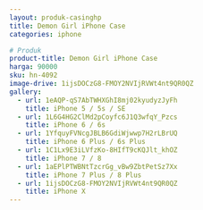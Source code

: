 ```yaml
---
layout: produk-casinghp
title: Demon Girl iPhone Case
categories: iphone

# Produk
product-title: Demon Girl iPhone Case
harga: 90000
sku: hn-4092
image-drive: 1ijsDOCzG8-FMOY2NVIjRVWt4nt9QR0QZ
gallery:
  - url: 1eAQP-qS7AbTWHXGhI8mj02kyudyzJyFh
    title: iPhone 5 / 5s / SE
  - url: 1L6G4HG2ClMd2pCoyfc6J1Q3wfqY_Pzcs
    title: iPhone 6 / 6s
  - url: 1YfquyFVNcgJBLB6GdiWjwwp7H2rLBrUQ
    title: iPhone 6 Plus / 6s Plus
  - url: 1C1Lx9E3iLVfzKo-8HIfT9cKQJlt_khOZ
    title: iPhone 7 / 8
  - url: 1aEPlPTWBNtTzcrGg_vBw9ZbtPetSz7Xx
    title: iPhone 7 Plus / 8 Plus
  - url: 1ijsDOCzG8-FMOY2NVIjRVWt4nt9QR0QZ
    title: iPhone X
---
```

